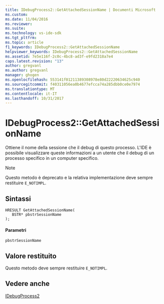 ```yaml
---
title: IDebugProcess2::GetAttachedSessionName | Documenti Microsoft
ms.custom: 
ms.date: 11/04/2016
ms.reviewer: 
ms.suite: 
ms.technology: vs-ide-sdk
ms.tgt_pltfrm: 
ms.topic: article
f1_keywords: IDebugProcess2::GetAttachedSessionName
helpviewer_keywords: IDebugProcess2::GetAttachedSessionName
ms.assetid: 7e5e116f-2c0c-4bc8-ad3f-e9fd2318a7e4
caps.latest.revision: "13"
author: gregvanl
ms.author: gregvanl
manager: ghogen
ms.openlocfilehash: 553141f01211389308978e80d22220634625c940
ms.sourcegitcommit: f40311056ea0b4677efcca74a285dbb0ce0e7974
ms.translationtype: MT
ms.contentlocale: it-IT
ms.lasthandoff: 10/31/2017
---
```

# <a name="idebugprocess2getattachedsessionname"></a>IDebugProcess2::GetAttachedSessionName
Ottiene il nome della sessione che il debug di questo processo. L'IDE è possibile visualizzare queste informazioni a un utente che il debug di un processo specifico in un computer specifico.  
  
> [!NOTE]
>  Questo metodo è deprecato e la relativa implementazione deve sempre restituire `E_NOTIMPL`.  
  
## <a name="syntax"></a>Sintassi  
  
```  
HRESULT GetAttachedSessionName(  
   BSTR* pbstrSessionName  
);  
```  
  
#### <a name="parameters"></a>Parametri  
 `pbstrSessionName`  
  
## <a name="return-value"></a>Valore restituito  
 Questo metodo deve sempre restituire `E_NOTIMPL`.  
  
## <a name="see-also"></a>Vedere anche  
 [IDebugProcess2](../../../extensibility/debugger/reference/idebugprocess2.md)